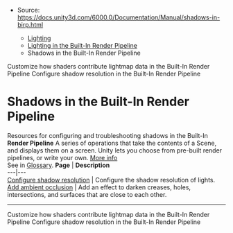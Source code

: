 * Source: https://docs.unity3d.com/6000.0/Documentation/Manual/shadows-in-birp.html

  * [Lighting](https://docs.unity3d.com/6000.0/Documentation/Manual/LightingOverview.html)
  * [Lighting in the Built-In Render Pipeline](https://docs.unity3d.com/6000.0/Documentation/Manual/lighting-birp.html)
  * Shadows in the Built-In Render Pipeline


[](https://docs.unity3d.com/6000.0/Documentation/Manual/MetaPass.html)
Customize how shaders contribute lightmap data in the Built-In Render Pipeline
[](https://docs.unity3d.com/6000.0/Documentation/Manual/shadow-resolution-birp.html)
Configure shadow resolution in the Built-In Render Pipeline
# Shadows in the Built-In Render Pipeline
Resources for configuring and troubleshooting shadows in the Built-In **Render Pipeline** A series of operations that take the contents of a Scene, and displays them on a screen. Unity lets you choose from pre-built render pipelines, or write your own. [More info](https://docs.unity3d.com/6000.0/Documentation/Manual/render-pipelines.html)  
See in [Glossary](https://docs.unity3d.com/6000.0/Documentation/Manual/Glossary.html#Renderpipeline).
**Page** | **Description**  
---|---  
[Configure shadow resolution](https://docs.unity3d.com/6000.0/Documentation/Manual/shadow-resolution-birp.html) | Configure the shadow resolution of lights.  
[Add ambient occlusion](https://docs.unity3d.com/6000.0/Documentation/Manual/LightingBakedAmbientOcclusion.html) | Add an effect to darken creases, holes, intersections, and surfaces that are close to each other.  
* * *
[](https://docs.unity3d.com/6000.0/Documentation/Manual/MetaPass.html)
Customize how shaders contribute lightmap data in the Built-In Render Pipeline
[](https://docs.unity3d.com/6000.0/Documentation/Manual/shadow-resolution-birp.html)
Configure shadow resolution in the Built-In Render Pipeline
